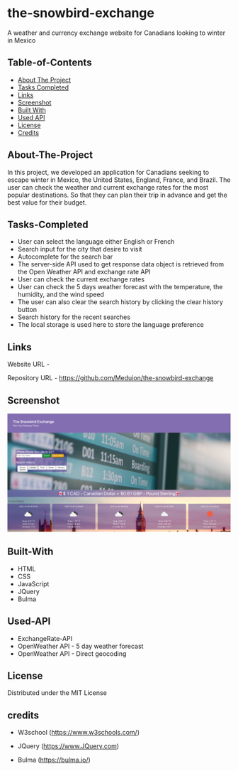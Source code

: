 # the-snowbird-exchange
A weather and currency exchange website for Canadians looking to winter in Mexico



## Table-of-Contents

- [About The Project](#About-The-Project)
- [Tasks Completed](#Tasks-Completed)
- [Links](#Links)
- [Screenshot](#Screenshot)
- [Built With](#Built-With)
- [Used API](#Used-API)
- [License](#license)
- [Credits](#credits)


## About-The-Project

In this project, we developed an application for Canadians seeking to escape winter in Mexico, the United States, England, France, and Brazil. The user can check the weather and current exchange rates for the most popular destinations. So that they can plan their trip in advance and get the best value for their budget.


## Tasks-Completed

- User can select the language either English or French
- Search input for the city that desire to visit
- Autocomplete for the search bar
- The server-side API used to get response data object is retrieved from the Open Weather API and exchange rate API
- User can check the current exchange rates
- User can check the 5 days weather forecast with the temperature, the humidity, and the wind speed
- The user can also clear the search history by clicking the clear history button
- Search history for the recent searches
- The local storage is used here to store the language preference



## Links

Website URL     -  

Repository URL  -  https://github.com/Meduion/the-snowbird-exchange

## Screenshot

![App Screenshot](./assets/images/screenshot.png)


## Built-With

* HTML
* CSS
* JavaScript
* JQuery
* Bulma

## Used-API

* ExchangeRate-API
* OpenWeather API - 5 day weather forecast
* OpenWeather API - Direct geocoding

## License

Distributed under the MIT License

## credits

- W3school (https://www.w3schools.com/)

- JQuery (https://www.JQuery.com)

- Bulma (https://bulma.io/)